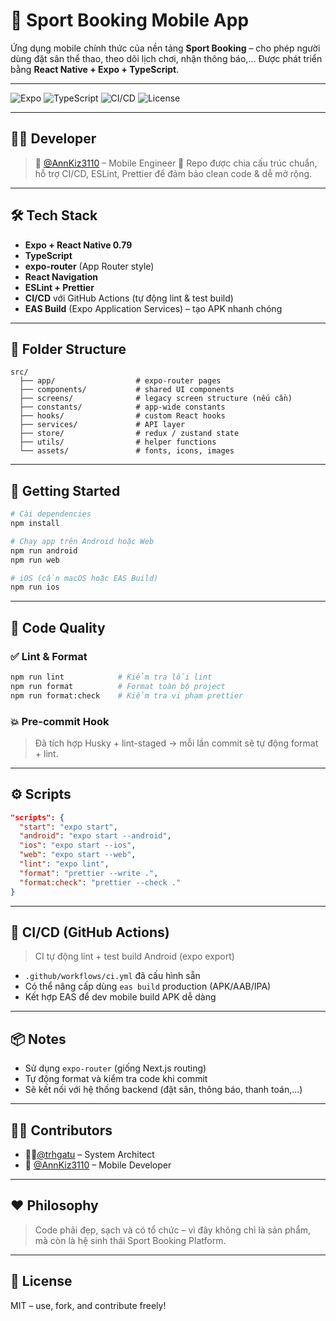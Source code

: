 # 📱 Sport Booking Mobile App

Ứng dụng mobile chính thức của nền tảng **Sport Booking** – cho phép người dùng đặt sân thể thao, theo dõi lịch chơi, nhận thông báo,...
Được phát triển bằng **React Native + Expo + TypeScript**.

---

![Expo](https://img.shields.io/badge/Expo-~53.0.17-blue)
![TypeScript](https://img.shields.io/badge/TypeScript-✓-3178c6)
![CI/CD](https://github.com/trhgatu/sport-booking-app/actions/workflows/ci.yml/badge.svg)
![License](https://img.shields.io/badge/license-MIT-green)

---

## 👩‍💻 Developer

> 👤 [@AnnKiz3110](https://github.com/AnnKiz3110) – Mobile Engineer
> 📁 Repo được chia cấu trúc chuẩn, hỗ trợ CI/CD, ESLint, Prettier để đảm bảo clean code & dễ mở rộng.

---

## 🛠️ Tech Stack

- **Expo + React Native 0.79**
- **TypeScript**
- **expo-router** (App Router style)
- **React Navigation**
- **ESLint + Prettier**
- **CI/CD** với GitHub Actions (tự động lint & test build)
- **EAS Build** (Expo Application Services) – tạo APK nhanh chóng

---

## 🧭 Folder Structure

```
src/
  ├── app/                  # expo-router pages
  ├── components/           # shared UI components
  ├── screens/              # legacy screen structure (nếu cần)
  ├── constants/            # app-wide constants
  ├── hooks/                # custom React hooks
  ├── services/             # API layer
  ├── store/                # redux / zustand state
  ├── utils/                # helper functions
  └── assets/               # fonts, icons, images
```

---

## 🚀 Getting Started

```bash
# Cài dependencies
npm install

# Chạy app trên Android hoặc Web
npm run android
npm run web

# iOS (cần macOS hoặc EAS Build)
npm run ios
```

---

## 🧹 Code Quality

### ✅ Lint & Format

```bash
npm run lint            # Kiểm tra lỗi lint
npm run format          # Format toàn bộ project
npm run format:check    # Kiểm tra vi phạm prettier
```

### 💥 Pre-commit Hook

> Đã tích hợp Husky + lint-staged → mỗi lần commit sẽ tự động format + lint.

---

## ⚙️ Scripts

```json
"scripts": {
  "start": "expo start",
  "android": "expo start --android",
  "ios": "expo start --ios",
  "web": "expo start --web",
  "lint": "expo lint",
  "format": "prettier --write .",
  "format:check": "prettier --check ."
}
```

---

## 🧪 CI/CD (GitHub Actions)

> CI tự động lint + test build Android (expo export)

- `.github/workflows/ci.yml` đã cấu hình sẵn
- Có thể nâng cấp dùng `eas build` production (APK/AAB/IPA)
- Kết hợp EAS để dev mobile build APK dễ dàng

---

## 📦 Notes

- Sử dụng `expo-router` (giống Next.js routing)
- Tự động format và kiểm tra code khi commit
- Sẽ kết nối với hệ thống backend (đặt sân, thông báo, thanh toán,...)

---

## 🧙‍♂️ Contributors

- 🧙‍♂️[@trhgatu](https://github.com/trhgatu) – System Architect
- 📱 [@AnnKiz3110](https://github.com/AnnKiz3110) – Mobile Developer

---

## ❤️ Philosophy

> Code phải đẹp, sạch và có tổ chức – vì đây không chỉ là sản phẩm, mà còn là hệ sinh thái Sport Booking Platform.

---

## 📄 License

MIT – use, fork, and contribute freely!
